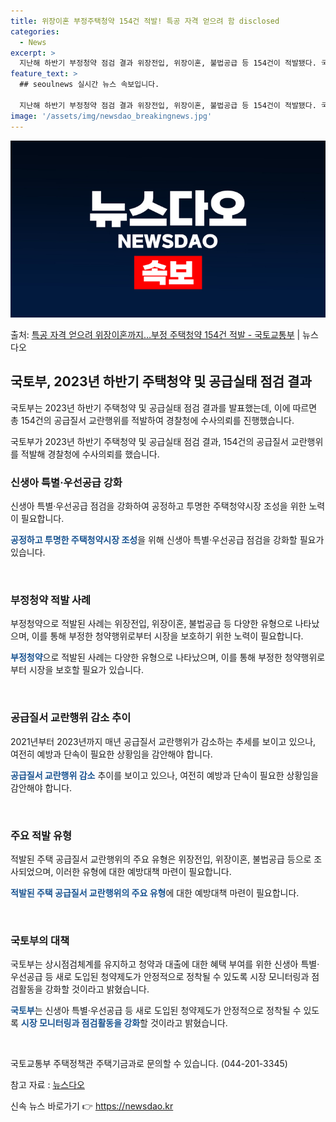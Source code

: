 ```yaml
---
title: 위장이혼 부정주택청약 154건 적발! 특공 자격 얻으려 함 disclosed
categories:
  - News
excerpt: >
  지난해 하반기 부정청약 점검 결과 위장전입, 위장이혼, 불법공급 등 154건이 적발됐다. 국토교통부는 202…
feature_text: >
  ## seoulnews 실시간 뉴스 속보입니다.

  지난해 하반기 부정청약 점검 결과 위장전입, 위장이혼, 불법공급 등 154건이 적발됐다. 국토교통부는 202…
image: '/assets/img/newsdao_breakingnews.jpg'
---
```


![뉴스다오 속보](/assets/img/newsdao_breakingnews.jpg)

<p>출처: <a href="https://newsdao.kr/3605" rel="dofollow">특공 자격 얻으려 위장이혼까지…부정 주택청약 154건 적발 - 국토교통부</a> | 뉴스다오</p>

<h2 data-ke-size="size26">국토부, 2023년 하반기 주택청약 및 공급실태 점검 결과</h2>
국토부는 2023년 하반기 주택청약 및 공급실태 점검 결과를 발표했는데, 이에 따르면 총 154건의 공급질서 교란행위를 적발하여 경찰청에 수사의뢰를 진행했습니다.

<p data-ke-size="size16">국토부가 2023년 하반기 주택청약 및 공급실태 점검 결과, 154건의 공급질서 교란행위를 적발해 경찰청에 수사의뢰를 했습니다.</p>

<h3>신생아 특별·우선공급 강화</h3>
신생아 특별·우선공급 점검을 강화하여 공정하고 투명한 주택청약시장 조성을 위한 노력이 필요합니다.

<p data-ke-size="size16"><b><span style="color: #1a5490;">공정하고 투명한 주택청약시장 조성</span></b>을 위해 신생아 특별·우선공급 점검을 강화할 필요가 있습니다.</p>
<p data-ke-size="size16">&nbsp;</p>

<h3>부정청약 적발 사례</h3>
부정청약으로 적발된 사례는 위장전입, 위장이혼, 불법공급 등 다양한 유형으로 나타났으며, 이를 통해 부정한 청약행위로부터 시장을 보호하기 위한 노력이 필요합니다.

<p data-ke-size="size16"><b><span style="color: #1a5490;">부정청약</span></b>으로 적발된 사례는 다양한 유형으로 나타났으며, 이를 통해 부정한 청약행위로부터 시장을 보호할 필요가 있습니다.</p>
<p data-ke-size="size16">&nbsp;</p>

<h3>공급질서 교란행위 감소 추이</h3>
2021년부터 2023년까지 매년 공급질서 교란행위가 감소하는 추세를 보이고 있으나, 여전히 예방과 단속이 필요한 상황임을 감안해야 합니다.

<p data-ke-size="size16"><b><span style="color: #1a5490;">공급질서 교란행위 감소</span></b> 추이를 보이고 있으나, 여전히 예방과 단속이 필요한 상황임을 감안해야 합니다.</p>
<p data-ke-size="size16">&nbsp;</p>

<h3>주요 적발 유형</h3>
적발된 주택 공급질서 교란행위의 주요 유형은 위장전입, 위장이혼, 불법공급 등으로 조사되었으며, 이러한 유형에 대한 예방대책 마련이 필요합니다.

<p data-ke-size="size16"><b><span style="color: #1a5490;">적발된 주택 공급질서 교란행위의 주요 유형</span></b>에 대한 예방대책 마련이 필요합니다.</p>
<p data-ke-size="size16">&nbsp;</p>

<h3>국토부의 대책</h3>
국토부는 상시점검체계를 유지하고 청약과 대출에 대한 혜택 부여를 위한 신생아 특별·우선공급 등 새로 도입된 청약제도가 안정적으로 정착될 수 있도록 시장 모니터링과 점검활동을 강화할 것이라고 밝혔습니다.

<p data-ke-size="size16"><b><span style="color: #1a5490;">국토부</span></b>는 신생아 특별·우선공급 등 새로 도입된 청약제도가 안정적으로 정착될 수 있도록 <b><span style="color: #1a5490;">시장 모니터링과 점검활동을 강화</span></b>할 것이라고 밝혔습니다.</p>
<p data-ke-size="size16">&nbsp;</p>

국토교통부 주택정책관 주택기금과로 문의할 수 있습니다. (044-201-3345)

참고 자료 : <a href="https://newsdao.kr/3605">뉴스다오</a> 

신속 뉴스 바로가기 👉 <a href="https://newsdao.kr" rel="dofollow">https://newsdao.kr</a>


